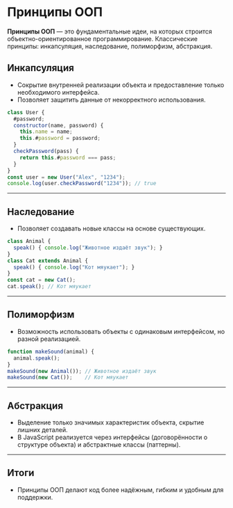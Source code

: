 # Принципы ООП

**Принципы ООП** — это фундаментальные идеи, на которых строится объектно-ориентированное программирование. Классические принципы: инкапсуляция, наследование, полиморфизм, абстракция.

## Инкапсуляция
- Сокрытие внутренней реализации объекта и предоставление только необходимого интерфейса.
- Позволяет защитить данные от некорректного использования.

```js
class User {
  #password;
  constructor(name, password) {
    this.name = name;
    this.#password = password;
  }
  checkPassword(pass) {
    return this.#password === pass;
  }
}
const user = new User("Alex", "1234");
console.log(user.checkPassword("1234")); // true
```

---

## Наследование
- Позволяет создавать новые классы на основе существующих.

```js
class Animal {
  speak() { console.log("Животное издаёт звук"); }
}
class Cat extends Animal {
  speak() { console.log("Кот мяукает"); }
}
const cat = new Cat();
cat.speak(); // Кот мяукает
```

---

## Полиморфизм
- Возможность использовать объекты с одинаковым интерфейсом, но разной реализацией.

```js
function makeSound(animal) {
  animal.speak();
}
makeSound(new Animal()); // Животное издаёт звук
makeSound(new Cat());    // Кот мяукает
```

---

## Абстракция
- Выделение только значимых характеристик объекта, скрытие лишних деталей.
- В JavaScript реализуется через интерфейсы (договорённости о структуре объекта) и абстрактные классы (паттерны).

---

## Итоги
- Принципы ООП делают код более надёжным, гибким и удобным для поддержки. 